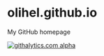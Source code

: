 olihel.github.io
================

My GitHub homepage

[![githalytics.com alpha](https://cruel-carlota.gopagoda.com/170775301e4225bb002600700cc328cf "githalytics.com")](http://githalytics.com/olihel/olihel.github.io)
